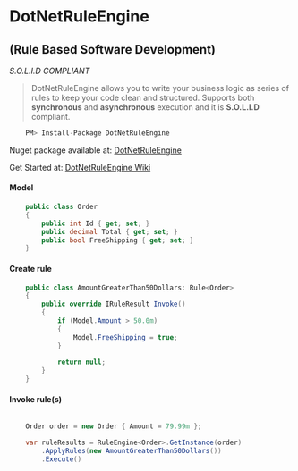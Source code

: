 # DotNetRuleEngine #
## (Rule Based Software Development) ##
*S.O.L.I.D COMPLIANT*
<br />
> DotNetRuleEngine allows you to write your business logic as series of rules to keep your code clean and structured. Supports both **synchronous** and **asynchronous** execution and it is **S.O.L.I.D** compliant.


```csharp
    PM> Install-Package DotNetRuleEngine
```
Nuget package available at: [DotNetRuleEngine](https://www.nuget.org/packages/DotNetRuleEngine/1.4.3 "DotNetRuleEngine")


Get Started at: [DotNetRuleEngine Wiki](https://github.com/ayayalar/DotNetRuleEngine/wiki)


#### Model

```csharp
    public class Order
    {
        public int Id { get; set; }
        public decimal Total { get; set; }
        public bool FreeShipping { get; set; }
    }
```

#### Create rule

```csharp
    public class AmountGreaterThan50Dollars: Rule<Order>
    {   
        public override IRuleResult Invoke()
        {
            if (Model.Amount > 50.0m)
            {
                Model.FreeShipping = true;
            }
            
            return null;
        }
    }
```

#### Invoke rule(s)

```csharp
    
    Order order = new Order { Amount = 79.99m };

    var ruleResults = RuleEngine<Order>.GetInstance(order)
        .ApplyRules(new AmountGreaterThan50Dollars())
        .Execute()
```
